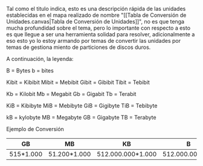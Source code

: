 Tal como el titulo indica, esto es una descripción rápida de las unidades establecidas en el mapa realizado de nombre "[[Tabla de Conversión de Unidades.canvas|Tabla de Conversión de Unidades]]", no es que tenga mucha profundidad sobre el tema, pero lo importante con respecto a esto es que llegue a ser una herramienta solidad para resolver, adicionalmente a eso esto yo lo estoy armando por temas de convertir las unidades por temas de gestiona miento de particiones de discos duros.

A continuación, la leyenda:

B = Bytes
b = bites

Kibit = Kibibit
Mibit = Mebibit
Gibit  = Gibibit
Tibit = Tebibit

Kb = Kilobit
Mb = Megabit
Gb = Gigabit
Tb = Terabit

KiB = Kibibyte
MiB = Mebibyte
GiB = Gigibyte
TiB = Tebibyte

kB = kylobyte
MB = Megabyte
GB = Gigabyte
TB = Terabyte


Ejemplo de Conversión

|    GB     |      MB      |        KB         |        B        |
| :-------: | :----------: | :---------------: | :-------------: |
| 515*1.000 | 51.200*1.000 | 512.000.000*1.000 | 512.000.000.000 |

